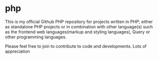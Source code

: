 # php
This is my official Github PHP repository for projects written in PHP; either as standalone PHP projects or in combination with other language(s) such as the frontend web languages(markup and styling languages), Query or other programming languages.

Please feel free to join to contribute to code and developments. 
Lots of appreciation
